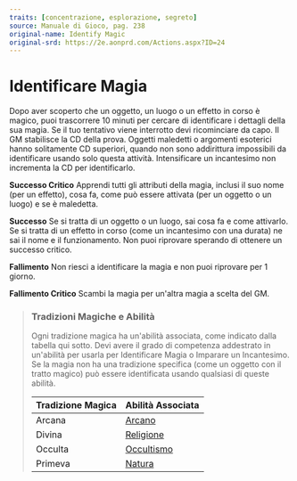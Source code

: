 ```yaml
---
traits: [concentrazione, esplorazione, segreto]
source: Manuale di Gioco, pag. 238
original-name: Identify Magic
original-srd: https://2e.aonprd.com/Actions.aspx?ID=24
---
```


# Identificare Magia

Dopo aver scoperto che un oggetto, un luogo o un effetto in corso è magico, puoi
trascorrere 10 minuti per cercare di identificare i dettagli della sua magia. Se
il tuo tentativo viene interrotto devi ricominciare da capo. Il GM stabilisce la
CD della prova. Oggetti maledetti o argomenti esoterici hanno solitamente CD
superiori, quando non sono addirittura impossibili da identificare usando solo
questa attività. Intensificare un incantesimo non incrementa la CD per
identificarlo.

**Successo Critico** Apprendi tutti gli attributi della magia, inclusi il suo
nome (per un effetto), cosa fa, come può essere attivata (per un oggetto o un
luogo) e se è maledetta.

**Successo** Se si tratta di un oggetto o un luogo, sai cosa fa e come
attivarlo. Se si tratta di un effetto in corso (come un incantesimo con una
durata) ne sai il nome e il funzionamento. Non puoi riprovare sperando di
ottenere un successo critico.

**Fallimento** Non riesci a identificare la magia e non puoi riprovare per 1
giorno.

**Fallimento Critico** Scambi la magia per un'altra magia a scelta del GM.

> ### Tradizioni Magiche e Abilità
>
> Ogni tradizione magica ha un'abilità associata, come indicato dalla tabella
> qui sotto. Devi avere il grado di competenza addestrato in un'abilità per
> usarla per Identificare Magia o Imparare un Incantesimo. Se la magia non ha
> una tradizione specifica (come un oggetto con il tratto magico) può essere
> identificata usando qualsiasi di queste abilità.
>
> | Tradizione Magica | Abilità Associata                 |
> | ----------------- | --------------------------------- |
> | Arcana            | [Arcano](/abilita/arcano)         |
> | Divina            | [Religione](/abilita/religione)   |
> | Occulta           | [Occultismo](/abilita/occultismo) |
> | Primeva           | [Natura](/abilita/natura)         |
